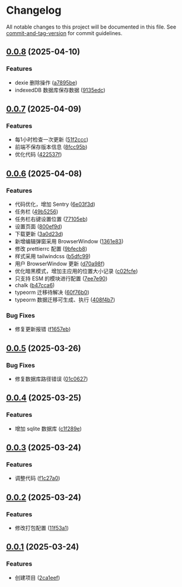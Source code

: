 # Changelog

All notable changes to this project will be documented in this file. See [commit-and-tag-version](https://github.com/absolute-version/commit-and-tag-version) for commit guidelines.

## [0.0.8](https://github.com/fxss5201/electron-vite-app/compare/v0.0.7...v0.0.8) (2025-04-10)


### Features

* dexie 删除操作 ([a7895be](https://github.com/fxss5201/electron-vite-app/commit/a7895be7ee140387e5ce9cd4bb341f50e032dac2))
* indexedDB 数据库保存数据 ([9135edc](https://github.com/fxss5201/electron-vite-app/commit/9135edc7be92651b2a213a6c61d727affd0a0e0c))

## [0.0.7](https://github.com/fxss5201/electron-vite-app/compare/v0.0.6...v0.0.7) (2025-04-09)


### Features

* 每1小时检查一次更新 ([51f2ccc](https://github.com/fxss5201/electron-vite-app/commit/51f2ccc813e7dcd732fc2e651e3651bd31d2bd76))
* 前端不保存版本信息 ([8fcc95b](https://github.com/fxss5201/electron-vite-app/commit/8fcc95bce1c919f2bb44ccf9e7ca467ec32505c3))
* 优化代码 ([422537f](https://github.com/fxss5201/electron-vite-app/commit/422537f851f980a9f64269b2b5af737b8085792a))

## [0.0.6](https://github.com/fxss5201/electron-vite-app/compare/v0.0.5...v0.0.6) (2025-04-08)


### Features

* 代码优化，增加 Sentry ([6e03f3d](https://github.com/fxss5201/electron-vite-app/commit/6e03f3d9980db1235bc6648b77600aa2bce3d269))
* 任务栏 ([49b5256](https://github.com/fxss5201/electron-vite-app/commit/49b525628b971a3c432eadd5a5cc69c149a38f7e))
* 任务栏右键设置位置 ([77105eb](https://github.com/fxss5201/electron-vite-app/commit/77105eb5b8c3abfb3bbca137aa204617815c34a3))
* 设置页面 ([800ef9d](https://github.com/fxss5201/electron-vite-app/commit/800ef9d2ead0b5ad1b3fc38a2785f5afba48308e))
* 下载更新 ([3a0d23d](https://github.com/fxss5201/electron-vite-app/commit/3a0d23d17d70bebb28a5bf4cc760f5823b0b2617))
* 新增编辑弹窗采用 BrowserWindow ([1361e83](https://github.com/fxss5201/electron-vite-app/commit/1361e83c429ee6b8bc71a85c68b17d095ff65a75))
* 修改 prettierrc 配置 ([9bfecb8](https://github.com/fxss5201/electron-vite-app/commit/9bfecb8dadaff9b7a90ab57ab06ce34f89113384))
* 样式采用 tailwindcss ([b5dfc99](https://github.com/fxss5201/electron-vite-app/commit/b5dfc99de7d3a077ce374c3d7e7fcb7c78701d0a))
* 用户 BrowserWindow 更新 ([d70a98f](https://github.com/fxss5201/electron-vite-app/commit/d70a98f407d6dd001744d5906367664b6c02d983))
* 优化暗黑模式，增加主应用的位置大小记录 ([c02fcfe](https://github.com/fxss5201/electron-vite-app/commit/c02fcfe1956f869276769f80a21ac7e7d4b54eab))
* 只支持 ESM 的模块进行配置 ([7ee7e90](https://github.com/fxss5201/electron-vite-app/commit/7ee7e90c2f533ee601ef5c062234927d5417ad1b))
* chalk ([b47cca6](https://github.com/fxss5201/electron-vite-app/commit/b47cca62d26452ae4469d8c1ad0a061864f3c183))
* typeorm 迁移待解决 ([60f76b0](https://github.com/fxss5201/electron-vite-app/commit/60f76b0159ea45e4d255fbf1fbfbcb1f15442a96))
* typeorm 数据迁移可生成、执行 ([408f4b7](https://github.com/fxss5201/electron-vite-app/commit/408f4b7425855f08940e136337202fc0d1515859))


### Bug Fixes

* 修复更新报错 ([f1657eb](https://github.com/fxss5201/electron-vite-app/commit/f1657ebdca1e87872f784fde91ce3d35242693fe))

## [0.0.5](https://github.com/fxss5201/electron-vite-app/compare/v0.0.4...v0.0.5) (2025-03-26)


### Bug Fixes

* 修复数据库路径错误 ([01c0627](https://github.com/fxss5201/electron-vite-app/commit/01c0627f38f85f36769504c9c49179b9fa0282a4))

## [0.0.4](https://github.com/fxss5201/electron-vite-app/compare/v0.0.3...v0.0.4) (2025-03-25)


### Features

* 增加 sqlite 数据库 ([c1f289e](https://github.com/fxss5201/electron-vite-app/commit/c1f289e467ae5f7e878e83b689d8cabd3abf93da))

## [0.0.3](https://github.com/fxss5201/electron-vite-app/compare/v0.0.2...v0.0.3) (2025-03-24)


### Features

* 调整代码 ([f1c27a0](https://github.com/fxss5201/electron-vite-app/commit/f1c27a0c6a881d6dd30dd6f63903902430357bb3))

## [0.0.2](https://github.com/fxss5201/electron-vite-app/compare/v0.0.1...v0.0.2) (2025-03-24)


### Features

* 修改打包配置 ([11f53a1](https://github.com/fxss5201/electron-vite-app/commit/11f53a136fca138165a6df9e5671e8568a165d1a))

## [0.0.1](https://github.com/fxss5201/electron-vite-app/compare/2ca1eef3c5b66e9bc50bc1ea0dcda102296d223f...v0.0.1) (2025-03-24)


### Features

* 创建项目 ([2ca1eef](https://github.com/fxss5201/electron-vite-app/commit/2ca1eef3c5b66e9bc50bc1ea0dcda102296d223f))
